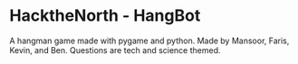 # HacktheNorth - HangBot
A hangman game made with pygame and python.
Made by Mansoor, Faris, Kevin, and Ben.
Questions are tech and science themed.
